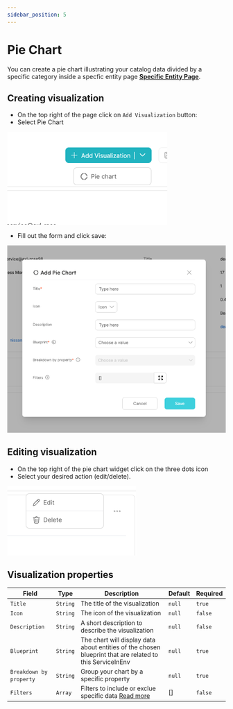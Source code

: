 ```yaml
---
sidebar_position: 5
---
```


# Pie Chart

You can create a pie chart illustrating your catalog data divided by a specific category inside a specfic entity page [**Specific Entity Page**](../port-components/page.md#entity-page).

## Creating visualization

- On the top right of the page click on `Add Visualization` button:
- Select Pie Chart

![Dropdown](../../../static/img/platform-overview/widgets/AddPieChartVisualization.png)

- Fill out the form and click save:

![Dropdown](../../../static/img/platform-overview/widgets/AddPieChartForm.png)

## Editing visualization

- On the top right of the pie chart widget click on the three dots icon
- Select your desired action (edit/delete).

![Dropdown](../../../static/img/platform-overview/widgets/EditOrDeleteWidget.png)

## Visualization properties

| Field                   | Type     | Description                                                                                                            | Default | Required |
| ----------------------- | -------- | ---------------------------------------------------------------------------------------------------------------------- | ------- | -------- |
| `Title`                 | `String` | The title of the visualization                                                                                         | `null`  | `true`   |
| `Icon`                  | `String` | The icon of the visualization                                                                                          | `null`  | `false`  |
| `Description`           | `String` | A short description to describe the visualization                                                                      | `null`  | `false`  |
| `Blueprint`             | `String` | The chart will display data about entities of the chosen blueprint that are related to this ServiceInEnv               | `null`  | `true`   |
| `Breakdown by property` | `String` | Group your chart by a specific property                                                                                | `null`  | `true`   |
| `Filters`               | `Array`  | Filters to include or exclue specific data [Read more](https://docs.getport.io/tutorials/search-in-port/#search-rules) | []      | `false`  |
